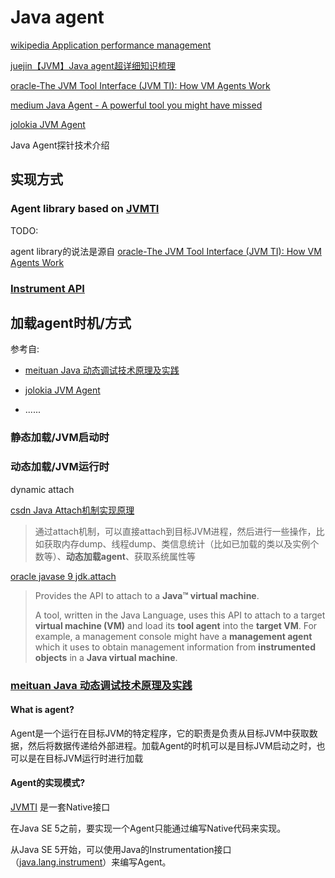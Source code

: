 # Java agent

[wikipedia Application performance management](https://en.wikipedia.org/wiki/Application_performance_management)

[juejin【JVM】Java agent超详细知识梳理](https://juejin.cn/post/7157684112122183693)

[oracle-The JVM Tool Interface (JVM TI): How VM Agents Work](https://www.oracle.com/technical-resources/articles/javase/jvm-tool-interface.html) 

[medium Java Agent - A powerful tool you might have missed](https://sathiyakugan.medium.com/java-agent-a-powerful-tool-you-might-have-missed-fe6a85884481) 

[jolokia JVM Agent](https://jolokia.org/reference/html/manual/agents/jvm.html) 

Java Agent探针技术介绍

## 实现方式

### Agent library based on [JVMTI](https://docs.oracle.com/en/java/javase/23/docs/specs/jvmti.html)

TODO:

agent library的说法是源自 [oracle-The JVM Tool Interface (JVM TI): How VM Agents Work](https://www.oracle.com/technical-resources/articles/javase/jvm-tool-interface.html) 

### [Instrument API](https://docs.oracle.com/en/java/javase/23/docs/api/java.instrument/module-summary.html)

 

## 加载agent时机/方式

参考自:

- [meituan Java 动态调试技术原理及实践](https://tech.meituan.com/2019/11/07/java-dynamic-debugging-technology.html)

- [jolokia JVM Agent](https://jolokia.org/reference/html/manual/agents/jvm.html)

- ......

### 静态加载/JVM启动时

### 动态加载/JVM运行时

dynamic attach

[csdn Java Attach机制实现原理](https://blog.csdn.net/qq_40378034/article/details/116092658)  

> 通过attach机制，可以直接attach到目标JVM进程，然后进行一些操作，比如获取内存dump、线程dump、类信息统计（比如已加载的类以及实例个数等）、**动态加载agent**、获取系统属性等

[oracle javase 9 jdk.attach](https://docs.oracle.com/javase/9/docs/api/jdk.attach-summary.html)

> Provides the API to attach to a **Java™ virtual machine**.
> 
> A tool, written in the Java Language, uses this API to attach to a target **virtual machine (VM)** and load its **tool agent** into the **target VM**. For example, a management console might have a **management agent** which it uses to obtain management information from **instrumented objects** in a **Java virtual machine**.

### [meituan Java 动态调试技术原理及实践](https://tech.meituan.com/2019/11/07/java-dynamic-debugging-technology.html)

#### What is agent?

Agent是一个运行在目标JVM的特定程序，它的职责是负责从目标JVM中获取数据，然后将数据传递给外部进程。加载Agent的时机可以是目标JVM启动之时，也可以是在目标JVM运行时进行加载

#### Agent的实现模式?

[JVMTI](https://docs.oracle.com/en/java/javase/23/docs/specs/jvmti.html) 是一套Native接口

在Java SE 5之前，要实现一个Agent只能通过编写Native代码来实现。

从Java SE 5开始，可以使用Java的Instrumentation接口（[java.lang.instrument](https://docs.oracle.com/en/java/javase/23/docs/api/java.instrument/module-summary.html)）来编写Agent。
